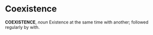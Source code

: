 # Coexistence

**COEXISTENCE**, _noun_ Existence at the same time with another; followed regularly by with.